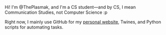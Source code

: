 Hi! I'm @ThePlasmak, and I'm a CS student—and by CS, I mean Communication Studies, not Computer Science :p

Right now, I mainly use GitHub for my [personal website](https://www.sarahmakmq.com/), Twines, and Python scripts for automating tasks.
